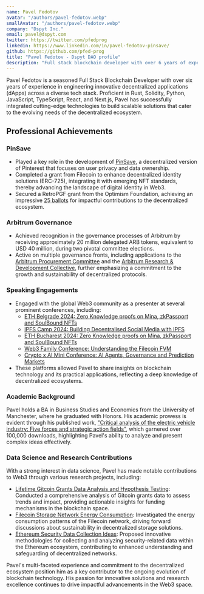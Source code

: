 ```yaml
---
name: Pavel Fedotov
avatar: "/authors/pavel-fedotov.webp"
smallAvatar: "/authors/pavel-fedotov.webp"
company: "Dspyt Inc."
email: pavel@dspyt.com
twitter: https://twitter.com/pfedprog
linkedin: https://www.linkedin.com/in/pavel-fedotov-pinsave/
github: https://github.com/pfed-prog
title: "Pavel Fedotov - Dspyt DAO profile"
description: "Full stack blockchain developer with over 6 years of experience in Rust, Solidity, Python, JavaScript, React and NextJs."
---
```


Pavel Fedotov is a seasoned Full Stack Blockchain Developer with over six years of experience in engineering innovative decentralized applications (dApps) across a diverse tech stack. Proficient in Rust, Solidity, Python, JavaScript, TypeScript, React, and Next.js, Pavel has successfully integrated cutting-edge technologies to build scalable solutions that cater to the evolving needs of the decentralized ecosystem.

## Professional Achievements

### PinSave

- Played a key role in the development of [PinSave](https://pinsave.app/), a decentralized version of Pinterest that focuses on user privacy and data ownership.
- Completed a grant from Filecoin to enhance decentralized identity solutions (ERC-725), integrating it with emerging NFT standards, thereby advancing the landscape of digital identity in Web3.
- Secured a RetroPGF grant from the Optimism Foundation, achieving an impressive [25 ballots](https://vote.optimism.io/retropgf/3/application/0xc613e2a991ce0dbcf8fae1d6128e67543da9710e14831112fba654cc8fe8c389) for impactful contributions to the decentralized ecosystem.

### Arbitrum Governance

- Achieved recognition in the governance processes of Arbitrum by receiving approximately 20 million delegated ARB tokens, equivalent to USD 40 million, during two pivotal committee elections.
- Active on multiple governance fronts, including applications to the [Arbitrum Procurement Committee](https://forum.arbitrum.foundation/t/procurement-committee-application-elections-on-snapshot/20536/3) and the [Arbitrum Research & Development Collective](https://forum.arbitrum.foundation/t/arbitrum-research-development-collective-elections-applications/20805/3), further emphasizing a commitment to the growth and sustainability of decentralized protocols.

### Speaking Engagements

- Engaged with the global Web3 community as a presenter at several prominent conferences, including:
  - [ETH Belgrade 2024: Zero Knowledge proofs on Mina, zkPassport and SoulBound NFTs](https://www.youtube.com/watch?v=QmVJkYCfhak&t=966s&pp=ygUfZXRoIGJlbGdyYWRlIDIwMjQgcGF2ZWwgZmVkb3Rvdg%3D%3D)
  - [IPFS Camp 2024: Building Decentralised Social Media with IPFS](https://www.youtube.com/watch?v=RS19_6xpuEI)
  - [ETH Bucharest 2024: Zero Knowledge proofs on Mina, zkPassport and SoulBound NFTs](https://www.youtube.com/watch?v=LFvMP7bBnhY)
  - [Web3 Family Conference: Understanding the Filecoin FVM](https://youtu.be/QIgxWPk8K00?si=Dbl7LcQSpRkJ2O33)
  - [Crypto x AI Mini Conference: AI Agents, Governance and Prediction Markets](https://www.youtube.com/watch?v=nzcHmhz7q9Q&ab_channel=Valory)
- These platforms allowed Pavel to share insights on blockchain technology and its practical applications, reflecting a deep knowledge of decentralized ecosystems.

### Academic Background

Pavel holds a BA in Business Studies and Economics from the University of Manchester, where he graduated with Honors. His academic prowess is evident through his published work, ["Critical analysis of the electric vehicle industry: Five forces and strategic action fields"](https://doi.org/10.31273/eirj.v10i1.362), which garnered over 100,000 downloads, highlighting Pavel's ability to analyze and present complex ideas effectively.

### Data Science and Research Contributions

With a strong interest in data science, Pavel has made notable contributions to Web3 through various research projects, including:

- [Lifetime Gitcoin Grants Data Analysis and Hypothesis Testing](https://gov.gitcoin.co/t/lifetime-gitcoin-grants-data-analysis-and-hypothesis-testing/9595): Conducted a comprehensive analysis of Gitcoin grants data to assess trends and impact, providing actionable insights for funding mechanisms in the blockchain space.
- [Filecoin Storage Network Energy Consumption](https://dspyt.com/Filecoin_analysis): Investigated the energy consumption patterns of the Filecoin network, driving forward discussions about sustainability in decentralized storage solutions.
- [Ethereum Security Data Collection Ideas](https://dspyt.com/data_collection_ideas): Proposed innovative methodologies for collecting and analyzing security-related data within the Ethereum ecosystem, contributing to enhanced understanding and safeguarding of decentralized networks.

Pavel's multi-faceted experience and commitment to the decentralized ecosystem position him as a key contributor to the ongoing evolution of blockchain technology. His passion for innovative solutions and research excellence continues to drive impactful advancements in the Web3 space.
